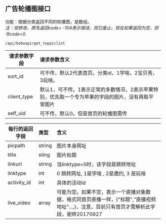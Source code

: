 
## 广告轮播图接口

功能：根据分类返回不同的轮播图，是数组。  
*注：现修改，原先返回code= -104表示错误，现已废止。现在如果返回为空，则令code=0.*
~~~
/api/boboapi/get_toppiclist
~~~

| 请求参数字段        | 请求参数含义  |
| -------- |:------|
|sort_id| 可不传，默认2代表首页。分类id，1学啥，2宝贝秀，3玩啥。|
|client_type| 默认1，可不传。1表示正常的多数情况，2表示苹果特别，优先取一个专为苹果的字段的图片，没有再取平常图片 |
|self_uid| 可不传，默认0。但是首页的轮播图需传|


| 每行的返回字段        | 类型 |含义  |
| -------- |:------|:------|
| picpath  | string       | 图片本身网址    |
| title    | sting        | 图片标题            |
| linkurl  | string       | 当linktype=0时，该字段是跳转地址 |
| linktype | int          |  0 跳转网址,  1是学啥 , 2是邀约, 3 是玩啥 |
| activity_id    | int    | 具体的活动id |
| live_video   | array    | 可能为空。如果不空，表示一个直播对象数据，格式同首页直播一样，{"标题","直播视频地址"...,}，注意，目前只有首页才需解析此字段，谢烨20170927 |




